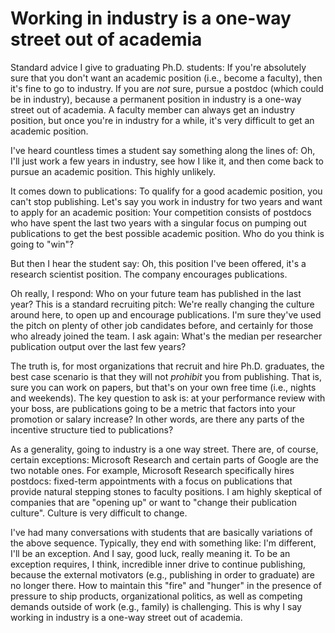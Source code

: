 # Working in industry is a one-way street out of academia

Standard advice I give to graduating Ph.D. students:
If you're absolutely sure that you don't want an academic position (i.e., become a faculty), then it's fine to go to industry.
If you are _not_ sure, pursue a postdoc (which could be in industry), because a permanent position in industry is a one-way street out of academia.
A faculty member can always get an industry position, but once you're in industry for a while, it's very difficult to get an academic position.

I've heard countless times a student say something along the lines of:
Oh, I'll just work a few years in industry, see how I like it, and then come back to pursue an academic position.
This highly unlikely.

It comes down to publications:
To qualify for a good academic position, you can't stop publishing.
Let's say you work in industry for two years and want to apply for an academic position:
Your competition consists of postdocs who have spent the last two years with a singular focus on pumping out publications to get the best possible academic position.
Who do you think is going to "win"?

But then I hear the student say:
Oh, this position I've been offered, it's a research scientist position.
The company encourages publications.

Oh really, I respond:
Who on your future team has published in the last year?
This is a standard recruiting pitch:
We're really changing the culture around here, to open up and encourage publications.
I'm sure they've used the pitch on plenty of other job candidates before, and certainly for those who already joined the team.
I ask again:
What's the median per researcher publication output over the last few years?

The truth is, for most organizations that recruit and hire Ph.D. graduates, the best case scenario is that they will not _prohibit_ you from publishing.
That is, sure you can work on papers, but that's on your own free time (i.e., nights and weekends).
The key question to ask is: at your performance review with your boss, are publications going to be a metric that factors into your promotion or salary increase?
In other words, are there any parts of the incentive structure tied to publications?

As a generality, going to industry is a one way street.
There are, of course, certain exceptions: Microsoft Research and certain parts of Google are the two notable ones.
For example, Microsoft Research specifically hires postdocs: fixed-term appointments with a focus on publications that provide natural stepping stones to faculty positions.
I am highly skeptical of companies that are "opening up" or want to "change their publication culture".
Culture is very difficult to change.

I've had many conversations with students that are basically variations of the above sequence.
Typically, they end with something like:
I'm different, I'll be an exception.
And I say, good luck, really meaning it.
To be an exception requires, I think, incredible inner drive to continue publishing, because the external motivators (e.g., publishing in order to graduate) are no longer there.
How to maintain this "fire" and "hunger" in the presence of pressure to ship products, organizational politics, as well as competing demands outside of work (e.g., family) is challenging.
This is why I say working in industry is a one-way street out of academia.

